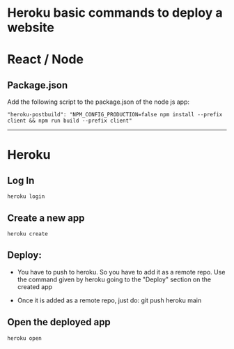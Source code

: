 # Heroku basic commands to deploy a website

# React / Node

## Package.json

Add the following script to the package.json of the node js app:

```
"heroku-postbuild": "NPM_CONFIG_PRODUCTION=false npm install --prefix client && npm run build --prefix client"
```

---

# Heroku

## Log In

```
heroku login
```

## Create a new app

```
heroku create
```

## Deploy:

- You have to push to heroku. So you have to add it as a remote repo. Use the command given by heroku going to the "Deploy" section on the created app

- Once it is added as a remote repo, just do: git push heroku main

## Open the deployed app

```
heroku open
```
